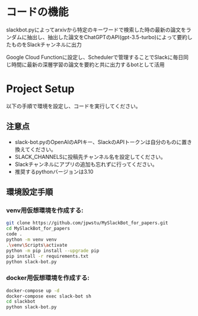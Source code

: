 # コードの機能

slackbot.pyによってarxivから特定のキーワードで検索した時の最新の論文をランダムに抽出し、抽出した論文をChatGPTのAPI(gpt-3.5-turbo)によって要約したものをSlackチャンネルに出力

Google Cloud Functionに設定し、Schedulerで管理することでSlackに毎日同じ時間に最新の深層学習の論文を要約と共に出力するbotとして活用

# Project Setup

以下の手順で環境を設定し、コードを実行してください。

## 注意点
- slack-bot.pyのOpenAIのAPIキー、SlackのAPIトークンは自分のものに置き換えてください。
- SLACK_CHANNELSに投稿先チャンネル名を設定してください。
- Slackチャンネルにアプリの追加も忘れずに行ってください。
- 推奨するpythonバージョンは3.10

## 環境設定手順

### venv用仮想環境を作成する:

```bash
git clone https://github.com/jpwstu/MySlackBot_for_papers.git
cd MySlackBot_for_papers
code .
python -m venv venv
.\venv\Scripts\activate
python -m pip install --upgrade pip
pip install -r requirements.txt
python slack-bot.py
```

### docker用仮想環境を作成する:

```bash
docker-compose up -d
docker-compose exec slack-bot sh
cd slackbot
python slack-bot.py
```
